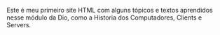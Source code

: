 Este é meu primeiro site HTML com alguns tópicos e textos aprendidos nesse módulo da Dio, como a Historia dos Computadores, Clients e Servers.
